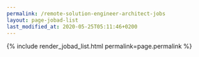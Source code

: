 ```yaml
---
permalink: /remote-solution-engineer-architect-jobs
layout: page-jobad-list
last_modified_at: 2020-05-25T05:11:46+0200
---
```

{% include render_jobad_list.html permalink=page.permalink %}
